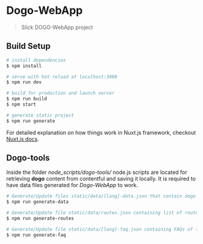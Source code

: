 # Dogo-WebApp
> Slick DOGO-WebApp project

## Build Setup

``` bash
# install dependencies
$ npm install

# serve with hot reload at localhost:3000
$ npm run dev

# build for production and launch server
$ npm run build
$ npm start

# generate static project
$ npm run generate
```
For detailed explanation on how things work in Nuxt.js framework, checkout [Nuxt.js docs](https://nuxtjs.org).

## Dogo-tools
Inside the folder *node_scripts/dogo-tools/* node.js scripts are located for retrieving **dogo** content from contentful and saving it locally. It is required to have data files generated for *Dogo-WebApp* to work.
``` bash
# Generate/Update files static/data/[lang]-data.json that contain dogo tricks data.
$ npm run generate-data
```
``` bash
# Generate/Update file static/data/routes.json containing list of routes available in the web app.
$ npm run generate-routes
```
``` bash
# Generate/Update file static/data/[lang]-faq.json containing FAQs of the application.
$ npm run generate-faq
```